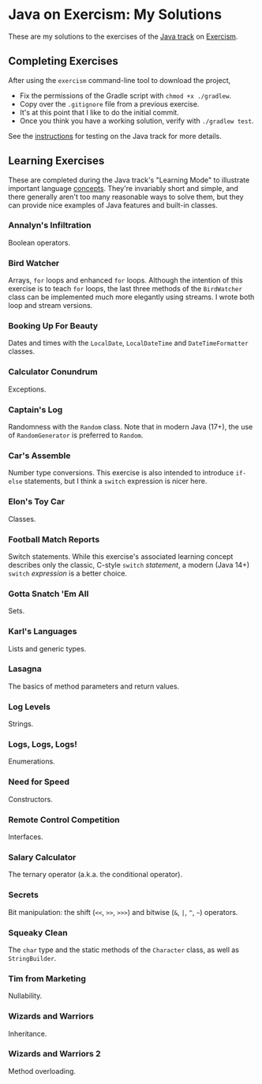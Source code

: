 # Java on Exercism: My Solutions

These are my solutions to the exercises of the [Java track](https://exercism.org/tracks/java) on [Exercism](https://exercism.org).


## Completing Exercises

After using the `exercism` command-line tool to download the project,
- Fix the permissions of the Gradle script with `chmod +x ./gradlew`.
- Copy over the `.gitignore` file from a previous exercise.
- It's at this point that I like to do the initial commit.
- Once you think you have a working solution, verify with `./gradlew test`.

See the [instructions](https://exercism.org/docs/tracks/java/tests) for testing on the Java track for more details. 


## Learning Exercises

These are completed during the Java track's "Learning Mode" to illustrate important language [concepts](https://exercism.org/tracks/java/concepts). They're invariably short and simple, and there generally aren't too many reasonable ways to solve them, but they can provide nice examples of Java features and built-in classes.

### Annalyn's Infiltration

Boolean operators.

### Bird Watcher

Arrays, `for` loops and enhanced `for` loops. Although the intention of this exercise is to teach `for` loops, the last three methods of the `BirdWatcher` class can be implemented much more elegantly using streams. I wrote both loop and stream versions.

### Booking Up For Beauty

Dates and times with the `LocalDate`, `LocalDateTime` and `DateTimeFormatter` classes.

### Calculator Conundrum

Exceptions.

### Captain's Log

Randomness with the `Random` class. Note that in modern Java (17+), the use of `RandomGenerator` is preferred to `Random`.

### Car's Assemble

Number type conversions. This exercise is also intended to introduce `if-else` statements, but I think a `switch` expression is nicer here.

### Elon's Toy Car

Classes.

### Football Match Reports

Switch statements. While this exercise's associated learning concept describes only the classic, C-style `switch` *statement*, a modern (Java 14+) `switch` *expression* is a better choice.

### Gotta Snatch 'Em All

Sets.

### Karl's Languages

Lists and generic types.

### Lasagna

The basics of method parameters and return values.

### Log Levels

Strings.

### Logs, Logs, Logs!

Enumerations.

### Need for Speed

Constructors.

### Remote Control Competition

Interfaces.

### Salary Calculator

The ternary operator (a.k.a. the conditional operator).

### Secrets

Bit manipulation: the shift (`<<`, `>>`, `>>>`) and bitwise (`&`, `|`, `^`, `~`) operators.

### Squeaky Clean

The `char` type and the static methods of the `Character` class, as well as `StringBuilder`.

### Tim from Marketing

Nullability.

### Wizards and Warriors

Inheritance.

### Wizards and Warriors 2

Method overloading.
